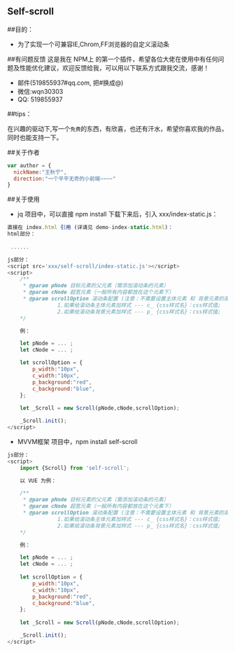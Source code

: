 
## Self-scroll

##目的：
* 为了实现一个可兼容IE,Chrom,FF浏览器的自定义滚动条

##有问题反馈
这是我在 NPM上 的第一个插件，希望各位大佬在使用中有任何问题及性能优化建议，欢迎反馈给我，可以用以下联系方式跟我交流，感谢！

* 邮件(519855937#qq.com, 把#换成@)
* 微信:wqn30303
* QQ: 519855937

##tips：

在兴趣的驱动下,写一个`免费`的东西，有欣喜，也还有汗水，希望你喜欢我的作品，同时也能支持一下。

##关于作者

```javascript
var author = {
  nickName:"王秋宁",
  direction:"一个平平无奇的小前端~~~~"
}
```

##关于使用

* jq 项目中，可以直接 npm install 下载下来后，引入 xxx/index-static.js：

```javascript
直接在 index.html 引用 (详请见 demo-index-static.html)：
html部分：
 
 ......

js部分：
<script src='xxx/self-scroll/index-static.js'></script>
<script>
    /**
     * @param pNode 目标元素的父元素（需添加滚动条的元素）
     * @param cNode 超宽元素（一般所有内容都放在这个元素下）
     * @param scrollOption 滚动条配置 (注意：不需要设置主体元素 和 背景元素的高！！！因为 主体元素 是等同于 pNode 的高，背景元素的高应该是根据 pNode 在 cNode 中的占比动态计算):
                1.如果给滚动条主体元素加样式 --- c_ {css样式名}：css样式值;
                2.如果给滚动条背景元素加样式 --- p_ {css样式名}：css样式值;
    */

    例：

    let pNode = ... ;
    let cNode = ... ;

    let scrollOption = {
        p_width:"10px",
        c_width:"10px",
        p_background:"red",
        c_background:"blue",
    };
    
    let _Scroll = new Scroll(pNode,cNode,scrollOption);

    _Scroll.init();
</script>
```


* MVVM框架 项目中，npm install self-scroll

```javascript
js部分：
<script>
    import {Scroll} from 'self-scroll';

    以 VUE 为例：

    /**
     * @param pNode 目标元素的父元素（需添加滚动条的元素）
     * @param cNode 超宽元素（一般所有内容都放在这个元素下）
     * @param scrollOption 滚动条配置 (注意：不需要设置主体元素 和 背景元素的高！！！因为 主体元素 是等同于 pNode 的高，背景元素的高应该是根据 pNode 在 cNode 中的占比动态计算):
                1.如果给滚动条主体元素加样式 --- c_ {css样式名}：css样式值;
                2.如果给滚动条背景元素加样式 --- p_ {css样式名}：css样式值;
    */

    例：

    let pNode = ... ;
    let cNode = ... ;
    
    let scrollOption = {
        p_width:"10px",
        c_width:"10px",
        p_background:"red",
        c_background:"blue",
    };
    
    let _Scroll = new Scroll(pNode,cNode,scrollOption);

    _Scroll.init();
</script>
```